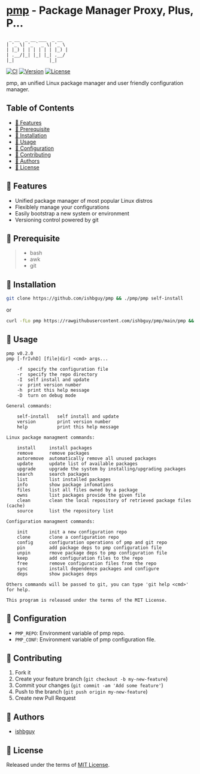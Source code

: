 # [pmp](https://github.com/ishbguy/pmp) - Package Manager Proxy, Plus, P...

```
 _ __  _ __ ___  _ __
| '_ \| '_ ` _ \| '_ \
| |_) | | | | | | |_) |
| .__/|_| |_| |_| .__/
|_|             |_|

```

[![CI][cisvg]][ci] [![Version][versvg]][ver] [![License][licsvg]][lic]

[cisvg]: https://github.com/ishbguy/pmp/actions/workflows/ci.yml/badge.svg
[ci]: https://github.com/ishbguy/pmp/actions/workflows/bats-test.yml
[versvg]: https://img.shields.io/badge/version-v0.2.0-lightgrey.svg
[ver]: https://img.shields.io/badge/version-v0.2.0-lightgrey.svg
[licsvg]: https://img.shields.io/badge/license-MIT-green.svg
[lic]: https://github.com/ishbguy/pmp/blob/master/LICENSE

pmp, an unified Linux package manager and user friendly configuration manager.

## Table of Contents

- [:art: Features](#art-features)
- [:straight_ruler: Prerequisite](#straight_ruler-prerequisite)
- [:rocket: Installation](#rocket-installation)
- [:notebook: Usage](#notebook-usage)
- [:memo: Configuration](#memo-configuration)
- [:hibiscus: Contributing](#hibiscus-contributing)
- [:boy: Authors](#boy-authors)
- [:scroll: License](#scroll-license)

## :art: Features

- Unified package manager of most popular Linux distros
- Flexiblely manage your configurations
- Easily bootstrap a new system or environment
- Versioning control powered by git

## :straight_ruler: Prerequisite

> - bash
> - awk
> - git

## :rocket: Installation

```sh
git clone https://github.com/ishbguy/pmp && ./pmp/pmp self-install
```

or

```sh
curl -fLo pmp https://rawgithubusercontent.com/ishbguy/pmp/main/pmp && ./pmp self-install
```

## :notebook: Usage

```
pmp v0.2.0
pmp [-frIvhD] [file|dir] <cmd> args...

    -f  specify the configuration file
    -r  specify the repo directory
    -I  self install and update
    -v  print version number
    -h  print this help message
    -D  turn on debug mode

General commands:

    self-install   self install and update
    version        print version number
    help           print this help message

Linux package managment commands:

    install     install packages
    remove      remove packages
    autoremove  automatically remove all unused packages
    update      update list of available packages
    upgrade     upgrade the system by installing/upgrading packages
    search      search packages
    list        list installed packages
    info        show package infomations
    files       list all files owned by a package
    owns        list packages provide the given file
    clean       clean the local repository of retrieved package files (cache)
    source      list the repository list

Configuration managment commands:

    init        init a new configuration repo
    clone       clone a configuration repo
    config      configuration operations of pmp and git repo
    pin         add package deps to pmp configuration file
    unpin       rmove package deps to pmp configuration file
    keep        add configuration files to the repo
    free        remove configuration files from the repo
    sync        install dependence packages and configure
    deps        show packages deps

Others commands will be passed to git, you can type 'git help <cmd>' for help.

This program is released under the terms of the MIT License.
```

## :memo: Configuration

- `PMP_REPO`: Environment variable of pmp repo.
- `PMP_CONF`: Environment variable of pmp configuration file.

## :hibiscus: Contributing

1. Fork it
2. Create your feature branch (`git checkout -b my-new-feature`)
3. Commit your changes (`git commit -am 'Add some feature'`)
4. Push to the branch (`git push origin my-new-feature`)
5. Create new Pull Request

## :boy: Authors

- [ishbguy](https://github.com/ishbguy)

## :scroll: License

Released under the terms of [MIT License](./LICENSE).
